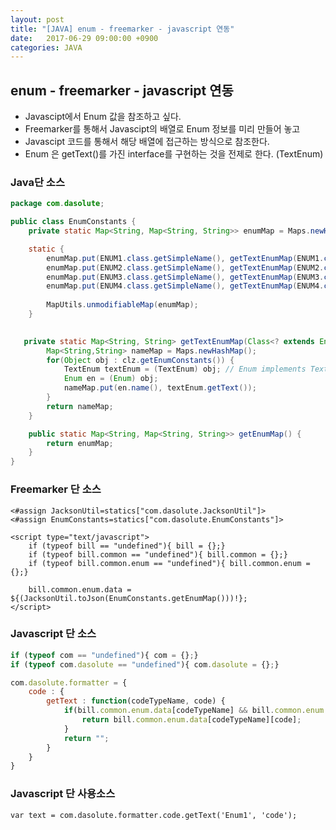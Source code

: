 ```yaml
---
layout: post
title: "[JAVA] enum - freemarker - javascript 연동"
date:   2017-06-29 09:00:00 +0900
categories: JAVA
---
```


## enum - freemarker - javascript 연동
 - Javascipt에서 Enum 값을 참조하고 싶다.
 - Freemarker를 통해서 Javascipt의 배열로 Enum 정보를 미리 만들어 놓고
 - Javascipt 코드를 통해서 해당 배열에 접근하는 방식으로 참조한다.
 - Enum 은 getText()를 가진 interface를 구현하는 것을 전제로 한다. (TextEnum)

### Java단 소스

~~~java 
package com.dasolute;

public class EnumConstants {
    private static Map<String, Map<String, String>> enumMap = Maps.newHashMap();

    static {
        enumMap.put(ENUM1.class.getSimpleName(), getTextEnumMap(ENUM1.class));
        enumMap.put(ENUM2.class.getSimpleName(), getTextEnumMap(ENUM2.class));
        enumMap.put(ENUM3.class.getSimpleName(), getTextEnumMap(ENUM3.class));
        enumMap.put(ENUM4.class.getSimpleName(), getTextEnumMap(ENUM4.class));
        
        MapUtils.unmodifiableMap(enumMap);
    }

    
   private static Map<String, String> getTextEnumMap(Class<? extends Enum<?>> clz) {
        Map<String,String> nameMap = Maps.newHashMap();
        for(Object obj : clz.getEnumConstants()) {
            TextEnum textEnum = (TextEnum) obj; // Enum implements TextEnum
            Enum en = (Enum) obj;
            nameMap.put(en.name(), textEnum.getText());
        }
        return nameMap;
    }

    public static Map<String, Map<String, String>> getEnumMap() {
        return enumMap;
    }
}
~~~

### Freemarker 단 소스
~~~
<#assign JacksonUtil=statics["com.dasolute.JacksonUtil"]>
<#assign EnumConstants=statics["com.dasolute.EnumConstants"]>

<script type="text/javascript">
    if (typeof bill == "undefined"){ bill = {};}
    if (typeof bill.common == "undefined"){ bill.common = {};}
    if (typeof bill.common.enum == "undefined"){ bill.common.enum = {};}

    bill.common.enum.data = ${(JacksonUtil.toJson(EnumConstants.getEnumMap()))!};
</script>
~~~

### Javascript 단 소스

~~~javascript
if (typeof com == "undefined"){ com = {};}
if (typeof com.dasolute == "undefined"){ com.dasolute = {};}

com.dasolute.formatter = {
	code : {
		getText : function(codeTypeName, code) {
			if(bill.common.enum.data[codeTypeName] && bill.common.enum.data[codeTypeName][code]) {
				return bill.common.enum.data[codeTypeName][code];
			}
			return "";
		}
	}
}
~~~

### Javascript 단 사용소스
~~~
var text = com.dasolute.formatter.code.getText('Enum1', 'code');
~~~